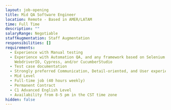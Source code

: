 ```yaml
---
layout: job-opening
title: Mid QA Software Engineer
location: Remote - Based in AMER/LATAM
time: Full Time
description: ""
salaryRange: Negotiable
staffAugmentation: Staff Augmentation
responsibilities: []
requirements:
  - Experience with Manual testing
  - Experience with Automation QA, and any framework based on Selenium
    WebdriverIO, Cypress, and/or CucumberStudio
  - Test case documentation
  - Strongly preferred Communication, Detail-oriented, and User experience skills
  - Mid Level
  - Full-time job (40 hours weekly)
  - Permanent Contract
  - C1 Advanced English Level
  - Availability from 8-5 pm in the CST time zone
hidden: false
---
```

